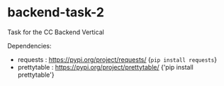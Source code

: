 # backend-task-2
Task for the CC Backend Vertical

Dependencies:
- requests : https://pypi.org/project/requests/ {`pip install requests`}
- prettytable : https://pypi.org/project/prettytable/ {'pip install prettytable'}

